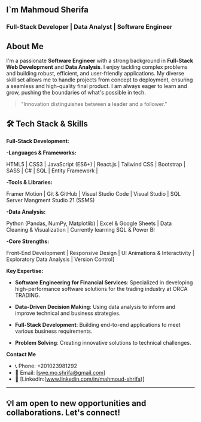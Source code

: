 
## I`m Mahmoud Sherifa

### Full-Stack Developer | Data Analyst | Software Engineer

## About Me

I'm a passionate **Software Engineer** with a strong background in **Full-Stack Web Development** and **Data Analysis**. I enjoy tackling complex problems and building robust, efficient, and user-friendly applications. My diverse skill set allows me to handle projects from concept to deployment, ensuring a seamless and high-quality final product. I am always eager to learn and grow, pushing the boundaries of what's possible in tech.

> "Innovation distinguishes between a leader and a follower."

## 🛠 Tech Stack & Skills

**Full-Stack Development:**

**-Languages & Frameworks:**

HTML5 | CSS3 | JavaScript (ES6+) | React.js | Tailwind CSS | Bootstrap | SASS | C# | SQL | Entity Framework | 

**-Tools & Libraries:**

Framer Motion | Git & GitHub | Visual Studio Code | Visual Studio | SQL Server Mangment Studio 21 (SSMS) 

**-Data Analysis:**

Python (Pandas, NumPy, Matplotlib) | Excel & Google Sheets | Data Cleaning & Visualization | Currently learning SQL & Power BI

**-Core Strengths:**

Front-End Development | Responsive Design | UI Animations & Interactivity | Exploratory Data Analysis | Version Control]

**Key Expertise:**
-   **Software Engineering for Financial Services**: Specialized in developing high-performance software solutions for the trading industry at ORCA TRADING.
  
-   **Data-Driven Decision Making**: Using data analysis to inform and improve technical and business strategies.
   
-   **Full-Stack Development**: Building end-to-end applications to meet various business requirements.
   
-   **Problem Solving**: Creating innovative solutions to technical challenges.

**Contact Me**
  - 📞 Phone: +201023981292
  - 📧 Email: [swe.mo.shrifa@gmail.com]
  - 🔗 [LinkedIn:(www.linkedin.com/in/mahmoud-shrifa)]


-----
  💡**I am open to new opportunities and collaborations. Let's connect\!**
-----

